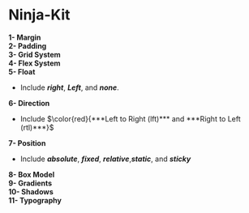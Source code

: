 # Ninja-Kit

**1- Margin**<br/>
**2- Padding**<br/>
**3- Grid System**<br/>
**4- Flex System**<br/>
**5- Float**<br/>
- Include ***right***, ***Left***, and ***none***. <br/>

**6- Direction**<br/>
- Include $\color{red}{***Left to Right (lft)*** and ***Right to Left (rtl)***}$<br/>

**7- Position**<br>
- Include ***absolute***, ***fixed***, ***relative***,***static***, and ***sticky***<br/>

**8- Box Model**<br>
**9- Gradients**<br>
**10- Shadows**<br>
**11- Typography**<br>
